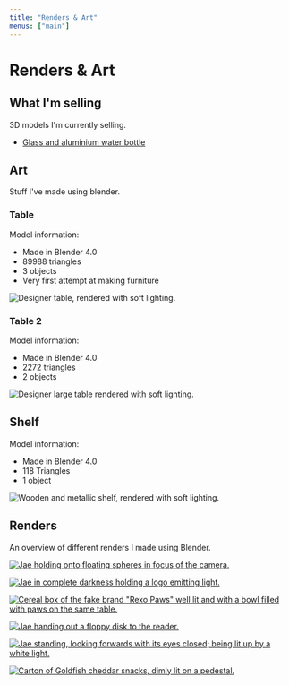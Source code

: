```yaml
---
title: "Renders & Art"
menus: ["main"]
---
```


# Renders & Art

## What I'm selling

3D models I'm currently selling.

- [Glass and aluminium water bottle](https://dsrcreations.gumroad.com/l/glass-alum-bottle)

## Art

Stuff I've made using blender.

### Table

Model information:

- Made in Blender 4.0
- 89988 triangles
- 3 objects
- Very first attempt at making furniture

![Designer table, rendered with soft lighting.](https://i.j4.lc/ShareX/2023/11/render-table-01.png)

### Table 2

Model information:

- Made in Blender 4.0
- 2272 triangles
- 2 objects

![Designer large table rendered with soft lighting.](https://i.j4.lc/ShareX/2023/11/render-table-02.png)

## Shelf

Model information:

- Made in Blender 4.0
- 118 Triangles
- 1 object

![Wooden and metallic shelf, rendered with soft lighting.](https://i.j4.lc/ShareX/2023/11/render-shelf-01.png)

## Renders

An overview of different renders I made using Blender.

[![Jae holding onto floating spheres in focus of the camera.](https://sharex.777.tf/ShareX/2023/10/orbs-bilighting-final.jpg)](https://sharex.777.tf/ShareX/2023/10/orbs-bilighting-final.jpg)

[![Jae in complete darkness holding a logo emitting light.](https://sharex.777.tf/ShareX/2023/10/darklight-desire-logo-emiss.jpg)](https://sharex.777.tf/ShareX/2023/10/darklight-desire-logo-emiss.jpg)

[![Cereal box of the fake brand "Rexo Paws" well lit and with a bowl filled with paws on the same table.](https://sharex.777.tf/ShareX/2023/10/rexopaws-bowl-spoon-bilighting.jpg)](https://sharex.777.tf/ShareX/2023/10/rexopaws-bowl-spoon-bilighting.jpg)

[![Jae handing out a floppy disk to the reader.](https://sharex.777.tf/ShareX/2023/10/rd-4k-handing-floppy.jpg)](https://sharex.777.tf/ShareX/2023/10/rd-4k-handing-floppy.jpg)

[![Jae standing, looking forwards with its eyes closed; being lit up by a white light.](https://i.j4.lc/ShareX/2023/10/eyes-closed-looking-forward.jpg)](https://i.j4.lc/ShareX/2023/10/eyes-closed-looking-forward.jpg)

[![Carton of Goldfish cheddar snacks, dimly lit on a pedestal.](https://i.j4.lc/ShareX/2023/10/goldfish-carton.jpg)](https://i.j4.lc/ShareX/2023/10/goldfish-carton.jpg)
